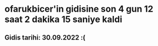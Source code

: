 # ofarukbicer'in gidisine son 4 gun 12 saat 2 dakika 15 saniye kaldi

## Gidis tarihi: 30.09.2022 :(